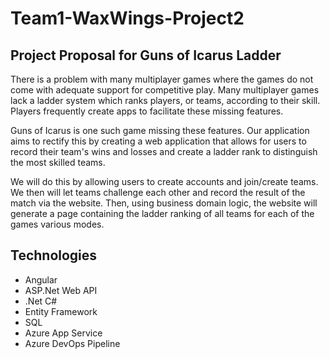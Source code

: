 # Team1-WaxWings-Project2
## Project Proposal for Guns of Icarus Ladder

There is a problem with many multiplayer games where the games do not come with adequate support for competitive play.
Many multiplayer games lack a ladder system which ranks players, or teams, according to their skill. Players frequently create apps to facilitate these missing features.

Guns of Icarus is one such game missing these features. Our application aims to rectify this by creating a web application that allows for users to record their team's wins and losses and create a ladder rank to distinguish the most skilled teams.

We will do this by allowing users to create accounts and join/create teams.  We then will let teams challenge each other and 
record the result of the match via the website.  Then, using business domain logic, the website will generate a page containing 
the ladder ranking of all teams for each of the games various modes.

## Technologies
* Angular
* ASP.Net Web API
* .Net C#
* Entity Framework
* SQL
* Azure App Service
* Azure DevOps Pipeline
